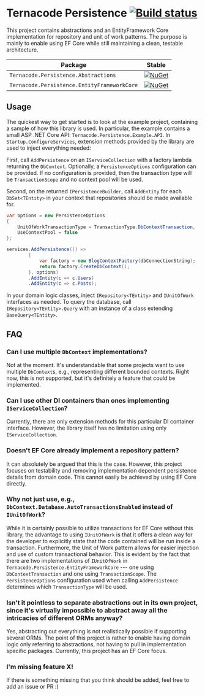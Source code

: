 ﻿# Ternacode Persistence [![Build status](https://img.shields.io/appveyor/ci/kristofferkarlsson/ternacode-persistence/master?style=flat-square)](https://ci.appveyor.com/project/kristofferkarlsson/ternacode-persistence/branch/master)

This project contains abstractions and an EntityFramework Core implementation for repository and unit of work patterns. The purpose is mainly to enable using EF Core while still maintaining a clean, testable architecture.

Package                                     | Stable
--------------------------------------------|-------------
`Ternacode.Persistence.Abstractions`        | [![NuGet](https://img.shields.io/nuget/v/Ternacode.Persistence.Abstractions?style=flat-square)](https://www.nuget.org/packages/Ternacode.Persistence.Abstractions/)
`Ternacode.Persistence.EntityFrameworkCore` | [![NuGet](https://img.shields.io/nuget/v/Ternacode.Persistence.EntityFrameworkCore?style=flat-square)](https://www.nuget.org/packages/Ternacode.Persistence.EntityFrameworkCore/)

## Usage
The quickest way to get started is to look at the example project, containing a sample of how this library is used. In particular, the example contains a small ASP .NET Core API: ```Ternacode.Persistence.Example.API```. In ```Startup.ConfigureServices```, extension methods provided by the library are used to inject everything needed:

First, call ```AddPersistence``` on an ```IServiceCollection``` with a factory lambda returning the ```DbContext```. Optionally, a ```PersistenceOptions``` configuration can be provided. If no configuration is provided, then the transaction type will be ```TransactionScope``` and no context pool will be used.

Second, on the returned ```IPersistenceBuilder```, call ```AddEntity``` for each ```DbSet<TEntity>``` in your context that repositories should be made available for.

```csharp
var options = new PersistenceOptions
{
    UnitOfWorkTransactionType = TransactionType.DbContextTransaction,
    UseContextPool = false
};

services.AddPersistence(() =>
        {
            var factory = new BlogContextFactory(dbConnectionString);
            return factory.CreateDbContext();
        }, options)
        .AddEntity(c => c.Users)
        .AddEntity(c => c.Posts);
```

In your domain logic classes, inject ```IRepository<TEntity>``` and ```IUnitOfWork``` interfaces as needed. To query the database, call ```IRepository<TEntity>.Query``` with an instance of a class extending ```BaseQuery<TEntity>```.

## FAQ

### Can I use multiple ```DbContext``` implementations?
Not at the moment. It's understandable that some projects want to use multiple ```DbContext```s, e.g., representing different bounded contexts. Right now, this is not supported, but it's definitely a feature that could be implemented.

### Can I use other DI containers than ones implementing ```IServiceCollection```?
Currently, there are only extension methods for this particular DI container interface. However, the library itself has no limitation using only ```IServiceCollection```.

### Doesn't EF Core already implement a repository pattern?
It can absolutely be argued that this is the case. However, this project focuses on testability and removing implementation dependent persistence details from domain code. This cannot easily be achieved by using EF Core directly.

### Why not just use, e.g., ```DbContext.Database.AutoTransactionsEnabled``` instead of ```IUnitOfWork```?
While it is certainly possible to utilize transactions for EF Core without this library, the advantage to using ```IUnitOfWork``` is that it offers a clean way for the developer to explicitly state that the code contained will be run inside a transaction. Furthermore, the Unit of Work pattern allows for easier injection and use of custom transactional behavior. This is evident by the fact that there are two implementations of ```IUnitOfWork``` in ```Ternacode.Persistence.EntityFrameworkCore``` --- one using ```DbContextTransaction``` and one using ```TransactionScope```. The ```PersistenceOptions``` configuration used when calling ```AddPersistence``` determines which ```TransactionType``` will be used.

### Isn't it pointless to separate abstractions out in its own project, since it's virtually impossible to abstract away all the intricacies of different ORMs anyway?
Yes, abstracting out everything is not realistically possible if supporting several ORMs. The point of this project is rather to enable having domain logic only referring to abstractions, not having to pull in implementation specific packages. Currently, this project has an EF Core focus.

### I'm missing feature X!
If there is something missing that you think should be added, feel free to add an issue or PR :)
